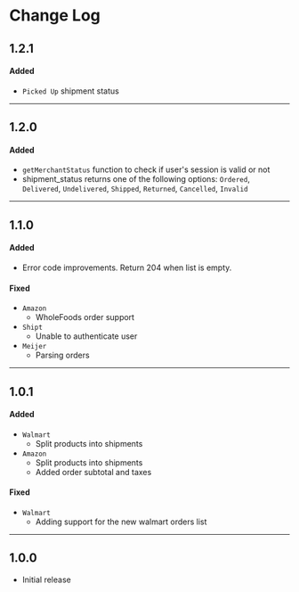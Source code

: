 # Change Log

## 1.2.1

#### Added
* `Picked Up` shipment status

---
## 1.2.0

#### Added
* `getMerchantStatus` function to check if user's session is valid or not
* shipment_status returns one of the following options: `Ordered`, `Delivered`, `Undelivered`, `Shipped`, `Returned`, `Cancelled`, `Invalid`

---
## 1.1.0

#### Added
* Error code improvements. Return 204 when list is empty.

#### Fixed
* `Amazon`
    * WholeFoods order support 
* `Shipt`
    * Unable to authenticate user 
* `Meijer`
    * Parsing orders 
    

---
## 1.0.1

#### Added
* `Walmart`
    * Split products into shipments 
* `Amazon`
    * Split products into shipments 
    * Added order subtotal and taxes 

#### Fixed
* `Walmart`
    * Adding support for the new walmart orders list


---
## 1.0.0
- Initial release
